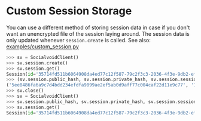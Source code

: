 # Custom Session Storage

You can use a different method of storing session data in case if you don't want an unencrypted file of the session laying around.
The session data is only updated whenever `session.create` is called. See also: [examples/custom_session.py](https://github.com/Intellivoid/SocialvoidPy/blob/master/examples/custom_session.py)

```python
>>> sv = SocialvoidClient()
>>> sv.session.create()
>>> sv.session.get()
Session(id='35714fd511b6064908da4ed77c12f587-79c2f3c3-2036-4f3e-9db2-efd52118c06c-0d981a4d', flags=[], authenticated=False, created=datetime.datetime(2021, 10, 6, 20, 13, 28), expires=datetime.datetime(2021, 10, 6, 20, 23, 28))
>>> (sv.session.public_hash, sv.session.private_hash, sv.session.session_id, sv.session.session_challenge, sv.session.session_exists)
('5ee8486fa6a9c7d4bdd234efdfa9099ae2ef5ab0d9aff77c004caf22d11e9c77', '1746ede1802b8e92d80544fc5b942220dc621874896a853e5f0a6ae6b8df6a25', '35714fd511b6064908da4ed77c12f587-79c2f3c3-2036-4f3e-9db2-efd52118c06c-0d981a4d', 'NIDTMAKBXLEVLIQBIOZSQUAYHD2OQDEZ33MXNHKOMDZ6DDALUP3LFSGVOJMJGY6D', True)
>>> sv.close()
>>> sv = SocialvoidClient()
>>> sv.session.public_hash, sv.session.private_hash, sv.session.session_id, sv.session.session_challenge, sv.session.session_exists = ('5ee8486fa6a9c7d4bdd234efdfa9099ae2ef5ab0d9aff77c004caf22d11e9c77', '1746ede1802b8e92d80544fc5b942220dc621874896a853e5f0a6ae6b8df6a25', '35714fd511b6064908da4ed77c12f587-79c2f3c3-2036-4f3e-9db2-efd52118c06c-0d981a4d', 'NIDTMAKBXLEVLIQBIOZSQUAYHD2OQDEZ33MXNHKOMDZ6DDALUP3LFSGVOJMJGY6D', True)
>>> sv.session.get()
Session(id='35714fd511b6064908da4ed77c12f587-79c2f3c3-2036-4f3e-9db2-efd52118c06c-0d981a4d', flags=[], authenticated=False, created=datetime.datetime(2021, 10, 6, 20, 13, 28), expires=datetime.datetime(2021, 10, 6, 20, 23, 28))
```
